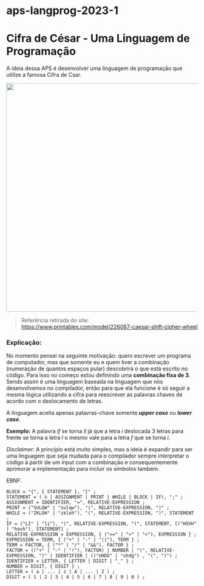 # aps-langprog-2023-1
# Cifra de César - Uma Linguagem de Programação

<p> A ideia dessa APS é desenvolver uma linguagem de programação que utilize a famosa Cifra de Csar.</p>

<img src=https://user-images.githubusercontent.com/49698335/199146390-87d1b8b3-4cd5-429b-963b-acad86dda87b.png width="600"/>

>Referência retirada do site: https://www.printables.com/model/226087-caesar-shift-cipher-wheel

### Explicação:
<p> No momento pensei na seguinte motivação: quero escrever um programa de computador, mas que somente eu e quem tiver a combinação (numeração de quantos espaços pular) descobrirá o que está escrito no código. Para isso no começo estou definindo uma <strong>combinação fixa de 3</strong>. Sendo assim é uma linguagem baseada na linguagem que nós desenvolvemos no compilador, então para que ela funcione é só seguir a mesma lógica utilizando a cifra para reescrever as palavras chaves de acordo com o deslocamento de letras.</p>

<p> A linguagem aceita apenas palavras-chave somente <em><strong>upper case</strong></em> ou <em><strong>lower case</strong></em>.
 
<p><strong>Exemplo:</strong> A palavra <em>if</em> se torna <em>li</em> já que a letra <em>i</em> deslocada 3 letras para frente se torna a letra <em>l</em> o mesmo vale para a letra <em>f</em> que se torna <em>i</em>.</p>


<p><em>Disclaimer:</em> A princípio está muito simples, mas a ideia é expandir para ser uma linguagem que seja mudada para o compilador sempre interpretar o código à partir de um input com a combinação e consequentemente aprimorar a implementação para incluir os símbolos também.</p>

<p>EBNF:</p> 

<pre><code>BLOCK = "{", { STATEMENT }, "}" ;
STATEMENT = ( λ | ASSIGNMENT | PRINT | WHILE | BLOCK | IF), ";" ;
ASSIGNMENT = IDENTIFIER, "=", RELATIVE-EXPRESSION ;
PRINT = ("SULQW" | "sulqw"), "(", RELATIVE-EXPRESSION, ")" ;
WHILE = ("ZKLOH" | "zkloh"), "(", RELATIVE-EXPRESSION, ")", STATEMENT ;
IF = ("LI" | "li"), "(", RELATIVE-EXPRESSION, ")", STATEMENT, [("HOVH" | "hovh"), STATEMENT] ; 
RELATIVE-EXPRESSION = EXPRESSION, { ("==" | ">" | "<"), EXPRESSION } ;
EXPRESSION = TERM, { ("+" | "-" | "||"), TERM } ;
TERM = FACTOR, { ("*" | "/" | "&&"), FACTOR } ;
FACTOR = (("+" | "-" | "!"), FACTOR) | NUMBER | "(", RELATIVE-EXPRESSION, ")" | IDENTIFIER | (("UHDG" | "uhdg") , "(", ")") ;
IDENTIFIER = LETTER, { LETTER | DIGIT | "_" } ;
NUMBER = DIGIT, { DIGIT } ;
LETTER = ( a | ... | z | A | ... | Z ) ;
DIGIT = ( 1 | 2 | 3 | 4 | 5 | 6 | 7 | 8 | 9 | 0 ) ;
</code></pre>

